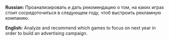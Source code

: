 **Russian:** Проанализировать и дать рекомендацию о том, на каких играх стоит сосредоточиться в следующем году, чтоб выстроить рекламную компанию.

**English:** Analyze and recommend which games to focus on next year in order to build an advertising campaign.

